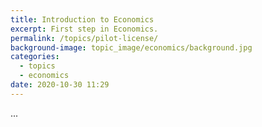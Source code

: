 ```yaml
---
title: Introduction to Economics
excerpt: First step in Economics.
permalink: /topics/pilot-license/
background-image: topic_image/economics/background.jpg
categories:
  - topics
  - economics
date: 2020-10-30 11:29
---
```


...